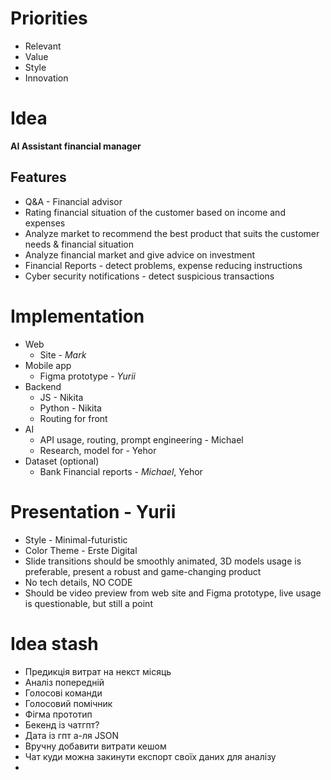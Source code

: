 # Priorities
- Relevant
- Value
- Style
- Innovation
# Idea
**AI Assistant financial manager**
## Features
- Q&A - Financial advisor
- Rating financial situation of the customer based on income and expenses
- Analyze market to recommend the best product that suits the customer needs & financial situation
- Analyze financial market and give advice on investment
- Financial Reports - detect problems, expense reducing instructions
- Cyber security notifications - detect suspicious transactions
# Implementation
- Web
	- Site - *Mark*
- Mobile app
	- Figma prototype -  *Yurii*
- Backend
	- JS - Nikita
	- Python - Nikita
	- Routing for front
- AI
	- API usage, routing, prompt engineering - Michael 
	- Research, model for  - Yehor
- Dataset (optional)
	- Bank Financial reports - *Michael*, Yehor
# Presentation - Yurii
- Style - Minimal-futuristic
- Color Theme - Erste Digital
- Slide transitions should be smoothly animated, 3D models usage is preferable, present a robust and game-changing product
- No tech details, NO CODE
- Should be video preview from web site and Figma prototype, live usage is questionable, but still a point


# Idea stash

- Предикція витрат на некст місяць
- Аналіз попередній
- Голосові команди
- Голосовий помічник
- Фігма прототип
- Бекенд із чатгпт?
- Дата із гпт а-ля JSON
- Вручну добавити витрати кешом
- Чат куди можна закинути експорт своїх даних для аналізу
-